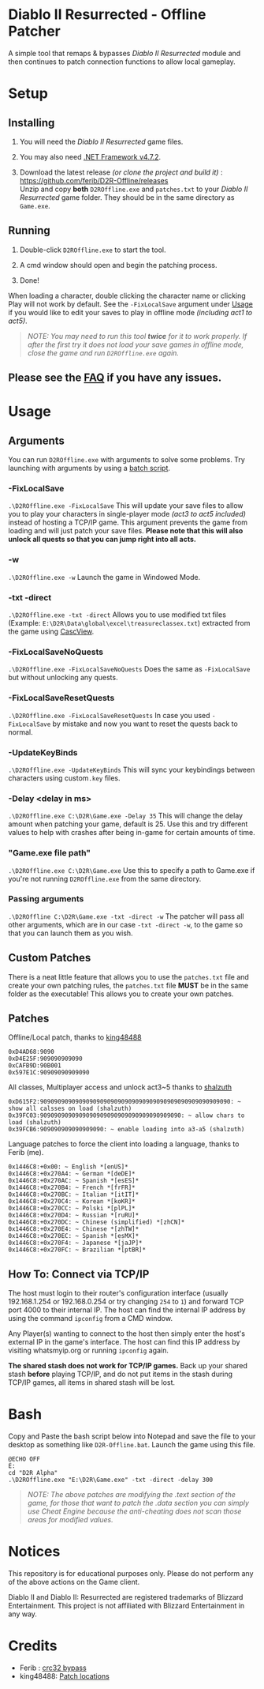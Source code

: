 # Diablo II Resurrected - Offline Patcher

A simple tool that remaps & bypasses *Diablo II Resurrected* module and then continues to patch connection functions to allow local gameplay. 

# Setup

## Installing

1. You will need the *Diablo II Resurrected* game files.

1. You may also need [.NET Framework v4.7.2](https://dotnet.microsoft.com/download/dotnet-framework/thank-you/net472-web-installer).

1. Download the latest release *(or clone the project and build it)* :  
https://github.com/ferib/D2R-Offline/releases  
Unzip and copy **both** `D2ROffline.exe` and `patches.txt` to your *Diablo II Resurrected* game folder. They should be in the same directory as `Game.exe`.

## Running

1. Double-click `D2ROffline.exe` to start the tool.

1. A cmd window should open and begin the patching process.

1. Done!


When loading a character, double clicking the character name or clicking Play will not work by default. See the `-FixLocalSave` argument under [Usage](#Usage) if you would like to edit your saves to play in offline mode *(including act1 to act5)*.

> _NOTE: You may need to run this tool **twice** for it to work properly. If after the first try it does not load your save games in offline mode, close the game and run `D2ROffline.exe` again._

## Please see the [FAQ](FAQ.md) if you have any issues.

# Usage

## Arguments
You can run `D2ROffline.exe` with arguments to solve some problems. Try launching with arguments by using a [batch script](#Bash).

### -FixLocalSave
`.\D2ROffline.exe -FixLocalSave` This will update your save files to allow you to play your characters in single-player mode *(act3 to act5 included)* instead of hosting a TCP/IP game. This argument prevents the game from loading and will just patch your save files. **Please note that this will also unlock all quests so that you can jump right into all acts.**

### -w
`.\D2ROffline.exe -w` Launch the game in Windowed Mode.

### -txt -direct
`.\D2ROffline.exe -txt -direct` Allows you to use modified txt files (Example: `E:\D2R\Data\global\excel\treasureclassex.txt`) extracted from the game using [CascView](https://www.hiveworkshop.com/threads/ladiks-casc-viewer.331540/). 

### -FixLocalSaveNoQuests
`.\D2ROffline.exe -FixLocalSaveNoQuests` Does the same as `-FixLocalSave` but without unlocking any quests.

### -FixLocalSaveResetQuests
`.\D2ROffline.exe -FixLocalSaveResetQuests` In case you used `-FixLocalSave` by mistake and now you want to reset the quests back to normal.

### -UpdateKeyBinds
`.\D2ROffline.exe -UpdateKeyBinds` This will sync your keybindings between characters using custom`.key` files.

### -Delay \<delay in ms>
`.\D2ROffline.exe C:\D2R\Game.exe -Delay 35` This will change the delay amount when patching your game, default is 25. Use this and try different values to help with crashes after being in-game for certain amounts of time.

### "Game.exe file path"
`.\D2ROffline.exe C:\D2R\Game.exe` Use this to specify a path to Game.exe if you're not running `D2ROffline.exe` from the same directory.

### Passing arguments
`.\D2ROffline C:\D2R\Game.exe -txt -direct -w` The patcher will pass all other arguments, which are in our case `-txt -direct -w`, to the game so that you can launch them as you wish.

## Custom Patches

There is a neat little feature that allows you to use the `patches.txt` file and create your own patching rules, the `patches.txt` file **MUST** be in the same folder as the executable!
This allows you to create your own patches.

## Patches

Offline/Local patch, thanks to [king48488](https://www.ownedcore.com/forums/diablo-2-resurrected/diablo-2-resurrected-bots-programs/940315-some-basic-offsets-let-you-play-offline.html)
```
0xD4AD68:9090
0xD4E25F:909090909090
0xCAFB9D:90B001
0x597E1C:90909090909090
```

All classes, Multiplayer access and unlock act3~5 thanks to [shalzuth]()
```
0xD615F2:909090909090909090909090909090909090909090909090909090: ~ show all calsses on load (shalzuth)
0x39FC03:9090909090909090909090909090909090909090: ~ allow chars to load (shalzuth)
0x39FCB6:909090909090909090: ~ enable loading into a3-a5 (shalzuth)
```

Language patches to force the client into loading a language, thanks to Ferib (me).
```
0x1446C8:+0x00: ~ English *[enUS]*
0x1446C8:+0x270A4: ~ German *[deDE]*
0x1446C8:+0x270AC: ~ Spanish *[esES]*
0x1446C8:+0x270B4: ~ French *[frFR]*
0x1446C8:+0x270BC: ~ Italian *[itIT]*
0x1446C8:+0x270C4: ~ Korean *[koKR]*
0x1446C8:+0x270CC: ~ Polski *[plPL]*
0x1446C8:+0x270D4: ~ Russian *[ruRU]*
0x1446C8:+0x270DC: ~ Chinese (simplified) *[zhCN]*
0x1446C8:+0x270E4: ~ Chinese *[zhTW]*
0x1446C8:+0x270EC: ~ Spanish *[esMX]*
0x1446C8:+0x270F4: ~ Japanese *[jaJP]*
0x1446C8:+0x270FC: ~ Brazilian *[ptBR]*
```

## How To: Connect via TCP/IP

The host must login to their router's configuration interface (usually 192.168.1.254 or 192.168.0.254 or try changing `254` to `1`) and forward TCP port 4000 to their internal IP.  The host can find the internal IP address by using the command `ipconfig` from a CMD window.
    
Any Player(s) wanting to connect to the host then simply enter the host's external IP in the game's interface. 
The host can find this IP address by visiting whatsmyip.org or running `ipconfig` again.

 **The shared stash does not work for TCP/IP games.**  Back up your shared stash  **before**  playing TCP/IP, and do not put items in the stash during TCP/IP games, all items in shared stash will be lost.

# Bash

Copy and Paste the bash script below into Notepad and save the file to your desktop as something like `D2R-Offline.bat`. Launch the game using this file.

```
@ECHO OFF
E:
cd "D2R Alpha"
.\D2ROffline.exe "E:\D2R\Game.exe" -txt -direct -delay 300
```

> _NOTE: The above patches are modifying the .text section of the game, for those that want to patch the .data section you can simply use Cheat Engine because the anti-cheating does not scan those areas for modified values._

# Notices
This repository is for educational purposes only. 
Please do not perform any of the above actions on the Game client.

Diablo II and Diablo II: Resurrected are registered trademarks of Blizzard Entertainment. 
This project is not affiliated with Blizzard Entertainment in any way.


# Credits
 - Ferib : [crc32 bypass](https://ferib.dev/blog.php?l=post/Bypassing_World_of_Warcraft_Crc32_Integrity_Checks)
 - king48488: [Patch locations](https://www.ownedcore.com/forums/diablo-2-resurrected/diablo-2-resurrected-bots-programs/940315-some-basic-offsets-let-you-play-offline.html)
